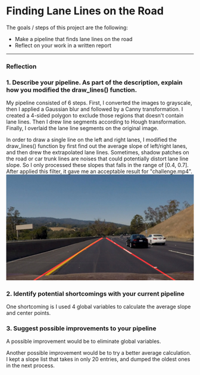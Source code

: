 # **Finding Lane Lines on the Road**


The goals / steps of this project are the following:
* Make a pipeline that finds lane lines on the road
* Reflect on your work in a written report


[//]: # (Image References)

[image1]: ./examples/challenge.jpg "challenge"

---

### Reflection

### 1. Describe your pipeline. As part of the description, explain how you modified the draw_lines() function.

My pipeline consisted of 6 steps. First, I converted the images to grayscale, then I applied a Gaussian blur and followed by a Canny transformation. I created a 4-sided polygon to exclude those regions that doesn't contain lane lines. Then I drew line segments according to Hough transformation. Finally, I overlaid the lane line segments on the original image.

In order to draw a single line on the left and right lanes, I modified the draw_lines() function by first find out the average slope of left/right lanes, and then drew the extrapolated lane lines. Sometimes, shadow patches on the road or car trunk lines are noises that could potentially distort lane line slope. So I only processed these slopes that falls in the range of [0.4, 0.7]. After applied this filter, it gave me an acceptable result for "challenge.mp4".
![alt text][image1]

### 2. Identify potential shortcomings with your current pipeline

One shortcoming is I used 4 global variables to calculate the average slope and center points.


### 3. Suggest possible improvements to your pipeline

A possible improvement would be to eliminate global variables.

Another possible improvement would be to try a better average calculation. I kept a slope list that takes in only 20 entries, and dumped the oldest ones in the next process.
